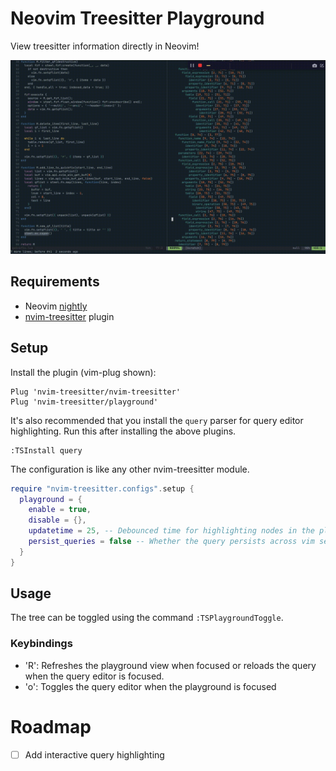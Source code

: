 # Neovim Treesitter Playground

View treesitter information directly in Neovim!

![nvim-treesitter-playground](demo.gif)

## Requirements
  - Neovim [nightly](https://github.com/neovim/neovim#install-from-source)
  - [nvim-treesitter](https://github.com/nvim-treesitter/nvim-treesitter) plugin

## Setup

Install the plugin (vim-plug shown):

```vim
Plug 'nvim-treesitter/nvim-treesitter'
Plug 'nvim-treesitter/playground'
```

It's also recommended that you install the `query` parser for query editor highlighting. Run this after installing the above plugins.

```vim
:TSInstall query
```

The configuration is like any other nvim-treesitter module.

```lua
require "nvim-treesitter.configs".setup {
  playground = {
    enable = true,
    disable = {},
    updatetime = 25, -- Debounced time for highlighting nodes in the playground from source code
    persist_queries = false -- Whether the query persists across vim sessions
  }
}
```

## Usage

The tree can be toggled using the command `:TSPlaygroundToggle`.

### Keybindings

- 'R': Refreshes the playground view when focused or reloads the query when the query editor is focused.
- 'o': Toggles the query editor when the playground is focused

# Roadmap
  - [ ] Add interactive query highlighting
